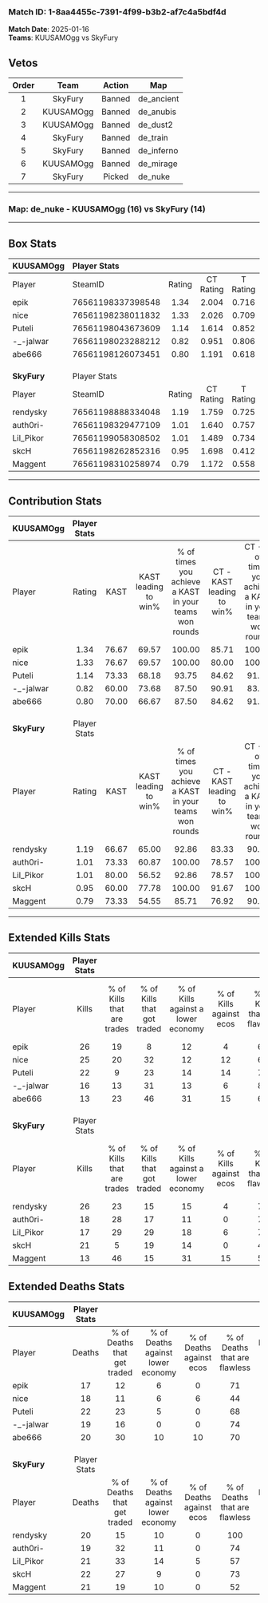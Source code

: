 ### Match ID: 1-8aa4455c-7391-4f99-b3b2-af7c4a5bdf4d  
**Match Date**: 2025-01-16  
**Teams**: KUUSAMOgg vs SkyFury  

## Vetos  

| Order | Team | Action | Map |
| :---: | :--: | :----: | --- |
| 1 | SkyFury | Banned | de_ancient |
| 2 | KUUSAMOgg | Banned | de_anubis |
| 3 | KUUSAMOgg | Banned | de_dust2 |
| 4 | SkyFury | Banned | de_train |
| 5 | SkyFury | Banned | de_inferno |
| 6 | KUUSAMOgg | Banned | de_mirage |
| 7 | SkyFury | Picked | de_nuke |

---  

### **Map**: de_nuke - KUUSAMOgg (16) vs SkyFury (14)  
---  

## Box Stats  

| **KUUSAMOgg** | Player Stats      |        |           |          |       |      |       |         |        |      |     |
| :- | :- | :-: | :-: | :-: | :-: | :-: | :-: | :-: | :-: | :-: | :-: |
| Player        | SteamID           | Rating | CT Rating | T Rating | KAST  | ADR  | Kills | Assists | Deaths | K/D  | HS% |
| epik          | 76561198337398548 |  1.34  |   2.004   |  0.716   | 76.67 | 78.2 |  26   |    6    |   17   | 1.53 | 53  |
| nice          | 76561198238011832 |  1.33  |   2.026   |  0.709   | 76.67 | 87.2 |  25   |    9    |   18   | 1.39 | 64  |
| Puteli        | 76561198043673609 |  1.14  |   1.614   |  0.852   | 73.33 | 85.2 |  22   |    8    |   22   | 1.00 | 22  |
| -_-jalwar     | 76561198023288212 |  0.82  |   0.951   |  0.806   | 60.00 | 55.9 |  16   |    5    |   19   | 0.84 | 62  |
| abe666        | 76561198126073451 |  0.80  |   1.191   |  0.618   | 70.00 | 56.5 |  13   |    7    |   20   | 0.65 | 69  |
|               |                   |        |           |          |       |      |       |         |        |      |     |
|               |                   |        |           |          |       |      |       |         |        |      |     |
|               |                   |        |           |          |       |      |       |         |        |      |     |
| **SkyFury**   | Player Stats      |        |           |          |       |      |       |         |        |      |     |
| Player        | SteamID           | Rating | CT Rating | T Rating | KAST  | ADR  | Kills | Assists | Deaths | K/D  | HS% |
| rendysky      | 76561198888334048 |  1.19  |   1.759   |  0.725   | 66.67 | 77.2 |  26   |    0    |   20   | 1.30 | 26  |
| auth0ri-      | 76561198329477109 |  1.01  |   1.640   |  0.757   | 73.33 | 67.9 |  18   |    3    |   19   | 0.95 | 55  |
| Lil_Pikor     | 76561199058308502 |  1.01  |   1.489   |  0.734   | 80.00 | 67.5 |  17   |   10    |   21   | 0.81 | 58  |
| skcH          | 76561198262852316 |  0.95  |   1.698   |  0.412   | 60.00 | 69.1 |  21   |    4    |   22   | 0.95 | 61  |
| Maggent       | 76561198310258974 |  0.79  |   1.172   |  0.558   | 73.33 | 55.9 |  13   |    5    |   21   | 0.62 | 61  |
---  

## Contribution Stats  

| **KUUSAMOgg** | Player Stats |       |                      |                                                        |                           |                                                             |                          |                                                            |
| :- | :-: | :-: | :-: | :-: | :-: | :-: | :-: | :-: |
| Player        |    Rating    | KAST  | KAST leading to win% | % of times you achieve a KAST in your teams won rounds | CT - KAST leading to win% | CT - % of times you achieve a KAST in your teams won rounds | T - KAST leading to win% | T - % of times you achieve a KAST in your teams won rounds |
| epik          |     1.34     | 76.67 |        69.57         |                         100.00                         |           85.71           |                           100.00                            |          44.44           |                           100.00                           |
| nice          |     1.33     | 76.67 |        69.57         |                         100.00                         |           80.00           |                           100.00                            |          50.00           |                           100.00                           |
| Puteli        |     1.14     | 73.33 |        68.18         |                         93.75                          |           84.62           |                            91.67                            |          44.44           |                           100.00                           |
| -_-jalwar     |     0.82     | 60.00 |        73.68         |                         87.50                          |           90.91           |                            83.33                            |          50.00           |                           100.00                           |
| abe666        |     0.80     | 70.00 |        66.67         |                         87.50                          |           84.62           |                            91.67                            |          37.50           |                           75.00                            |
|               |              |       |                      |                                                        |                           |                                                             |                          |                                                            |
|               |              |       |                      |                                                        |                           |                                                             |                          |                                                            |
|               |              |       |                      |                                                        |                           |                                                             |                          |                                                            |
| **SkyFury**   | Player Stats |       |                      |                                                        |                           |                                                             |                          |                                                            |
| Player        |    Rating    | KAST  | KAST leading to win% | % of times you achieve a KAST in your teams won rounds | CT - KAST leading to win% | CT - % of times you achieve a KAST in your teams won rounds | T - KAST leading to win% | T - % of times you achieve a KAST in your teams won rounds |
| rendysky      |     1.19     | 66.67 |        65.00         |                         92.86                          |           83.33           |                            90.91                            |          37.50           |                           100.00                           |
| auth0ri-      |     1.01     | 73.33 |        60.87         |                         100.00                         |           78.57           |                           100.00                            |          33.33           |                           100.00                           |
| Lil_Pikor     |     1.01     | 80.00 |        56.52         |                         92.86                          |           78.57           |                           100.00                            |          22.22           |                           66.67                            |
| skcH          |     0.95     | 60.00 |        77.78         |                         100.00                         |           91.67           |                           100.00                            |          50.00           |                           100.00                           |
| Maggent       |     0.79     | 73.33 |        54.55         |                         85.71                          |           76.92           |                            90.91                            |          22.22           |                           66.67                            |
---  

## Extended Kills Stats  

| **KUUSAMOgg** | Player Stats |                            |                            |                                    |                         |                              |                                 |                                       |                    |           |
| :- | :-: | :-: | :-: | :-: | :-: | :-: | :-: | :-: | :-: | :-: |
| Player        |    Kills     | % of Kills that are trades | % of Kills that got traded | % of Kills against a lower economy | % of Kills against ecos | % of Kills that are flawless | % of Kills that are close duels | % of Kills that are assisted by flash | Pistol Round Kills | AWP Kills |
| epik          |      26      |             19             |             8              |                 12                 |            4            |              65              |                8                |                   4                   |         0          |     1     |
| nice          |      25      |             20             |             32             |                 12                 |           12            |              68              |                0                |                   4                   |         0          |     3     |
| Puteli        |      22      |             9              |             23             |                 14                 |           14            |              77              |                5                |                   5                   |         14         |     0     |
| -_-jalwar     |      16      |             13             |             31             |                 13                 |            6            |              81              |                0                |                   0                   |         0          |     4     |
| abe666        |      13      |             23             |             46             |                 31                 |           15            |              62              |                8                |                  23                   |         0          |     0     |
|               |              |                            |                            |                                    |                         |                              |                                 |                                       |                    |           |
|               |              |                            |                            |                                    |                         |                              |                                 |                                       |                    |           |
|               |              |                            |                            |                                    |                         |                              |                                 |                                       |                    |           |
| **SkyFury**   | Player Stats |                            |                            |                                    |                         |                              |                                 |                                       |                    |           |
| Player        |    Kills     | % of Kills that are trades | % of Kills that got traded | % of Kills against a lower economy | % of Kills against ecos | % of Kills that are flawless | % of Kills that are close duels | % of Kills that are assisted by flash | Pistol Round Kills | AWP Kills |
| rendysky      |      26      |             23             |             15             |                 15                 |            4            |              73              |                8                |                   0                   |         16         |     0     |
| auth0ri-      |      18      |             28             |             17             |                 11                 |            0            |              78              |               17                |                   6                   |         0          |     2     |
| Lil_Pikor     |      17      |             29             |             29             |                 18                 |            6            |              71              |                0                |                   0                   |         0          |     1     |
| skcH          |      21      |             5              |             19             |                 14                 |            0            |              48              |               10                |                   0                   |         0          |     3     |
| Maggent       |      13      |             46             |             15             |                 31                 |           15            |              54              |                0                |                   0                   |         0          |     0     |
## Extended Deaths Stats  

| **KUUSAMOgg** | Player Stats |                             |                                   |                          |                               |                            |                           |               |
| :- | :-: | :-: | :-: | :-: | :-: | :-: | :-: | :-: |
| Player        |    Deaths    | % of Deaths that get traded | % of Deaths against lower economy | % of Deaths against ecos | % of Deaths that are flawless | % of Deaths that are close | % of Deaths while blinded | Deaths to AWP |
| epik          |      17      |             12              |                 6                 |            0             |              71               |             18             |             0             |       3       |
| nice          |      18      |             11              |                 6                 |            6             |              44               |             6              |             0             |       3       |
| Puteli        |      22      |             23              |                 5                 |            0             |              68               |             0              |             0             |       6       |
| -_-jalwar     |      19      |             16              |                 0                 |            0             |              74               |             16             |             5             |       3       |
| abe666        |      20      |             30              |                10                 |            10            |              70               |             0              |             0             |       1       |
|               |              |                             |                                   |                          |                               |                            |                           |               |
|               |              |                             |                                   |                          |                               |                            |                           |               |
|               |              |                             |                                   |                          |                               |                            |                           |               |
| **SkyFury**   | Player Stats |                             |                                   |                          |                               |                            |                           |               |
| Player        |    Deaths    | % of Deaths that get traded | % of Deaths against lower economy | % of Deaths against ecos | % of Deaths that are flawless | % of Deaths that are close | % of Deaths while blinded | Deaths to AWP |
| rendysky      |      20      |             15              |                10                 |            0             |              100              |             0              |            10             |       3       |
| auth0ri-      |      19      |             32              |                11                 |            0             |              74               |             5              |             5             |       2       |
| Lil_Pikor     |      21      |             33              |                14                 |            5             |              57               |             10             |             5             |       3       |
| skcH          |      22      |             27              |                 9                 |            0             |              73               |             0              |             5             |       3       |
| Maggent       |      21      |             19              |                10                 |            0             |              52               |             5              |             5             |       3       |
